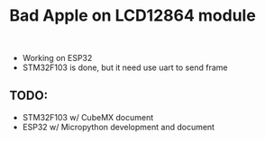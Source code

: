 # Bad Apple on LCD12864 module
</br>

 - Working on ESP32
 - STM32F103 is done, but it need use uart to send frame
## TODO:
 - STM32F103 w/ CubeMX document
 - ESP32 w/ Micropython development and document
